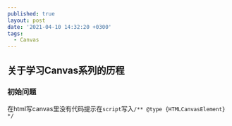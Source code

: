 ```yaml
---
published: true
layout: post
date: '2021-04-10 14:32:20 +0300'
tags:
  - Canvas
---
```

## 关于学习Canvas系列的历程

### 初始问题

在html写canvas里没有代码提示在`script`写入`/** @type {HTMLCanvasElement} */ `
